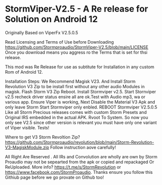# StormViper-V2.5 -  A Re release for Solution on Android 12
Originally Based on ViperFx V2.5.0.5 

Read Licensing and Terms of Use before Downloading https://github.com/Stormproaudio/StormViper-V2.5/blob/main/LICENSE
Once you download means you aggress ro the Terms that is set for thsi release.

This mod was Re Release for use as subtitute for Installation in any custom Rom of Android 12. 

Installation Steps:
We Recommend Magisk V23. And Install Storm Revolution V3 Zip to be install first without any other audio Modules in magisk. 
Flash Storm V3 Zip Reboot. Install Stormviper v2.5. Start Stornviper v2.5 recheck driver status ensire all are ok.Test with Audio mp3, wa or various app.
Ensure Viper is working, Next Disable the Material V3 Apk and only leave Storm Start Stormviper only enbled. REBOOT
Stormviper V2.5.0.5 Like all Storm Precious releases comes with custom Storm Presets and Original IRS embedded in the actual APK.
Rvoot To System. So now you only see V2.5 since other version is relevant you must have only one variant of Viper visible. Tests!

Where to get V3 Storm Revoltion Zip? 
https://github.com/Stormproaudio/revolution/blob/main/Storm-Revolution-V3-MagiskModule.zip
Follow instruction aove carefully!

All Right Are Reserved . All IRs and Convolution are wholly are own by Storm Proaudio may not be sepearted from the apk or copied and repackaged Or ReUploaded.
More info? https://t.me/s/StormRevolution or https://www.facebook.com/StormProaudio. Thanks ensure you follow this Githiub page before we go provate on Github too!

